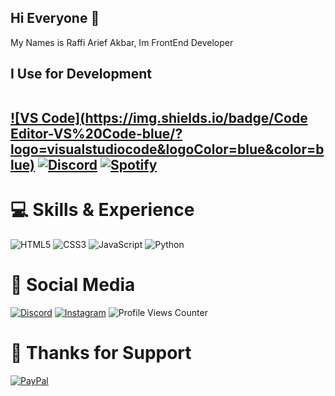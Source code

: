 <h2 align='left'>
  Hi Everyone 👋
  </h2>
 
My Names is Raffi Arief Akbar, Im FrontEnd Developer

<h2 align='left'>
 I Use for Development<br/><br/>
  
[![VS Code](https://img.shields.io/badge/Code Editor-VS%20Code-blue/?logo=visualstudiocode&logoColor=blue&color=blue)](https://code.visualstudio.com/)
[![Discord](https://img.shields.io/badge/Communication-Discord-blue/?logo=discord&logoColor=warning&color=7289DA)](https://discord.gg/3mvFn3ATJt)
[![Spotify](https://img.shields.io/badge/Chill%20to-Spotify-blue/?logo=spotify&logoColor=warning&color=1DB954)](https://open.spotify.com)
  
</h2>

# 💻 Skills & Experience
![HTML5](https://img.shields.io/badge/html5-%23E34F26.svg?style=for-the-badge&logo=html5&logoColor=white)
![CSS3](https://img.shields.io/badge/css3-%231572B6.svg?style=for-the-badge&logo=css3&logoColor=white)
![JavaScript](https://img.shields.io/badge/javascript-%23323330.svg?style=for-the-badge&logo=javascript&logoColor=%23F7DF1E)
![Python](https://img.shields.io/badge/python-3670A0?style=for-the-badge&logo=python&logoColor=ffdd54)
# 📱 Social Media
[![Discord](https://img.shields.io/badge/Discord-%237289DA.svg?logo=discord&logoColor=white)](htttps://discord.gg/HjxDev#0001)
[![Instagram](https://img.shields.io/badge/Instagram-%23E4405F.svg?logo=Instagram&logoColor=white)](https://instagram.com/rapiariep)
![Profile Views Counter](https://komarev.com/ghpvc/?username=rapiariep&&style=flat&color=green)
# 🙏 Thanks for Support
[![PayPal](https://img.shields.io/badge/PayPal-00457C?style=for-the-badge&logo=paypal&logoColor=white)](https://paypal.me/rapiariep)

